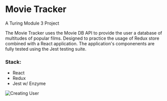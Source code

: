 # Movie Tracker

A Turing Module 3 Project


The Movie Tracker uses the Movie DB API to provide the user a database of multitudes of popular films. Designed to practice the usage of Redux store combined with a React application. The application's componenents are fully tested using the Jest testing suite.

### Stack:
- React
- Redux
- Jest w/ Enzyme

![Creating User](https://media.giphy.com/media/h4CwKnQffegg7l3hkN/giphy.gif)
